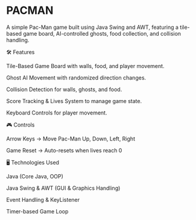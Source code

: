 # PACMAN
A simple Pac-Man game built using Java Swing and AWT, featuring a tile-based game board, AI-controlled ghosts, food collection, and collision handling.

🛠️ Features

Tile-Based Game Board with walls, food, and player movement.

Ghost AI Movement with randomized direction changes.

Collision Detection for walls, ghosts, and food.

Score Tracking & Lives System to manage game state.

Keyboard Controls for player movement.

🎮 Controls

Arrow Keys → Move Pac-Man Up, Down, Left, Right

Game Reset → Auto-resets when lives reach 0

🖥️ Technologies Used

Java (Core Java, OOP)

Java Swing & AWT (GUI & Graphics Handling)

Event Handling & KeyListener

Timer-based Game Loop
